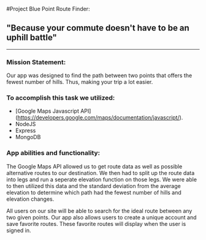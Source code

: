#Project Blue Point Route Finder: 
## "Because your commute doesn't have to be an uphill battle" 
--------------------

### Mission Statement: 
Our app was designed to find the path between two points that offers the fewest number of hills.  Thus, making your trip a lot easier.

### To accomplish this task we utilized: 
+ [Google Maps Javascript API] (https://developers.google.com/maps/documentation/javascript/). 
+ NodeJS
+ Express
+ MongoDB

### App abilities and functionality: 

The Google Maps API allowed us to get route data as well as possible alternative routes to our destination. 
We then had to split up the route data into legs and run a seperate elevation function on those legs. We were able to then utilized this data
and the standard deviation from the average elevation to determine which path had the fewest number of hills and elevation changes. 

All users on our site will be able to search for the ideal route between any two given points.
Our app also allows users to create a unique account and save favorite routes.  These favorite routes will display when the user is signed in. 

